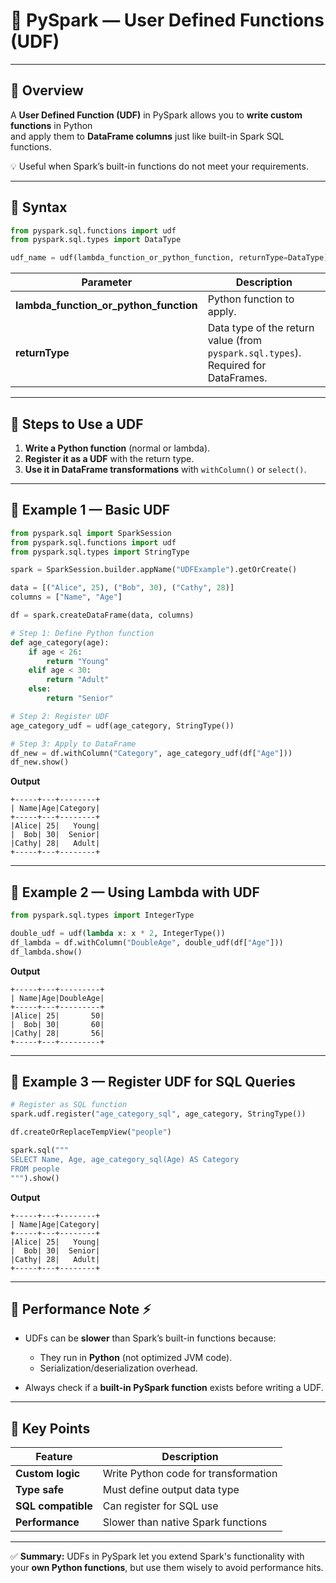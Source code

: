# 📌 PySpark — User Defined Functions (UDF)

---

## 🔹 Overview
A **User Defined Function (UDF)** in PySpark allows you to **write custom functions** in Python  
and apply them to **DataFrame columns** just like built-in Spark SQL functions.

💡 Useful when Spark’s built-in functions do not meet your requirements.

---

## 🔹 Syntax
```python
from pyspark.sql.functions import udf
from pyspark.sql.types import DataType

udf_name = udf(lambda_function_or_python_function, returnType=DataType)
````

| Parameter                                  | Description                                                                        |
| ------------------------------------------ | ---------------------------------------------------------------------------------- |
| **lambda\_function\_or\_python\_function** | Python function to apply.                                                          |
| **returnType**                             | Data type of the return value (from `pyspark.sql.types`). Required for DataFrames. |

---

## 🔹 Steps to Use a UDF

1. **Write a Python function** (normal or lambda).
2. **Register it as a UDF** with the return type.
3. **Use it in DataFrame transformations** with `withColumn()` or `select()`.

---

## 🔹 Example 1 — Basic UDF

```python
from pyspark.sql import SparkSession
from pyspark.sql.functions import udf
from pyspark.sql.types import StringType

spark = SparkSession.builder.appName("UDFExample").getOrCreate()

data = [("Alice", 25), ("Bob", 30), ("Cathy", 28)]
columns = ["Name", "Age"]

df = spark.createDataFrame(data, columns)

# Step 1: Define Python function
def age_category(age):
    if age < 26:
        return "Young"
    elif age < 30:
        return "Adult"
    else:
        return "Senior"

# Step 2: Register UDF
age_category_udf = udf(age_category, StringType())

# Step 3: Apply to DataFrame
df_new = df.withColumn("Category", age_category_udf(df["Age"]))
df_new.show()
```

**Output**

```
+-----+---+--------+
| Name|Age|Category|
+-----+---+--------+
|Alice| 25|   Young|
|  Bob| 30|  Senior|
|Cathy| 28|   Adult|
+-----+---+--------+
```

---

## 🔹 Example 2 — Using Lambda with UDF

```python
from pyspark.sql.types import IntegerType

double_udf = udf(lambda x: x * 2, IntegerType())
df_lambda = df.withColumn("DoubleAge", double_udf(df["Age"]))
df_lambda.show()
```

**Output**

```
+-----+---+---------+
| Name|Age|DoubleAge|
+-----+---+---------+
|Alice| 25|       50|
|  Bob| 30|       60|
|Cathy| 28|       56|
+-----+---+---------+
```

---

## 🔹 Example 3 — Register UDF for SQL Queries

```python
# Register as SQL function
spark.udf.register("age_category_sql", age_category, StringType())

df.createOrReplaceTempView("people")

spark.sql("""
SELECT Name, Age, age_category_sql(Age) AS Category
FROM people
""").show()
```

**Output**

```
+-----+---+--------+
| Name|Age|Category|
+-----+---+--------+
|Alice| 25|   Young|
|  Bob| 30|  Senior|
|Cathy| 28|   Adult|
+-----+---+--------+
```

---

## 🔹 Performance Note ⚡

* UDFs can be **slower** than Spark’s built-in functions because:

    * They run in **Python** (not optimized JVM code).
    * Serialization/deserialization overhead.
* Always check if a **built-in PySpark function** exists before writing a UDF.

---

## 🔹 Key Points

| Feature            | Description                          |
| ------------------ | ------------------------------------ |
| **Custom logic**   | Write Python code for transformation |
| **Type safe**      | Must define output data type         |
| **SQL compatible** | Can register for SQL use             |
| **Performance**    | Slower than native Spark functions   |

---

✅ **Summary:**
UDFs in PySpark let you extend Spark's functionality with your **own Python functions**,
but use them wisely to avoid performance hits.

